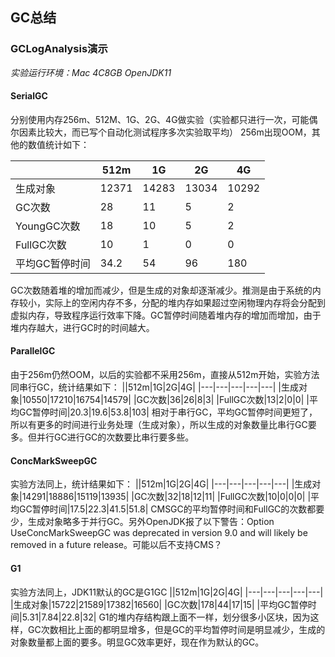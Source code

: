## GC总结

### GCLogAnalysis演示
*实验运行环境：Mac 4C8GB OpenJDK11*
#### SerialGC
分别使用内存256m、512M、1G、2G、4G做实验（实验都只进行一次，可能偶尔因素比较大，而已写个自动化测试程序多次实验取平均）
256m出现OOM，其他的数值统计如下：

||512m|1G|2G|4G|
|---|---|---|---|---|
|生成对象|12371|14283|13034|10292|
|GC次数|28|11|5|2|
|YoungGC次数|18|10|5|2|
|FullGC次数|10|1|0|0|
|平均GC暂停时间|34.2|54|96|180|
GC次数随着堆的增加而减少，但是生成的对象却逐渐减少。推测是由于系统的内存较小，实际上的空闲内存不多，分配的堆内存如果超过空闲物理内存将会分配到虚拟内存，导致程序运行效率下降。GC暂停时间随着堆内存的增加而增加，由于堆内存越大，进行GC时的时间越大。

#### ParallelGC
由于256m仍然OOM，以后的实验都不采用256m，直接从512m开始，实验方法同串行GC，统计结果如下：
||512m|1G|2G|4G|
|---|---|---|---|---|
|生成对象|10550|17210|16754|14579|
|GC次数|36|26|8|3|
|FullGC次数|13|2|0|0|
|平均GC暂停时间|20.3|19.6|53.8|103|
相对于串行GC，平均GC暂停时间更短了，所以有更多的时间进行业务处理（生成对象），所以生成的对象数量比串行GC要多。但并行GC进行GC的次数要比串行要多些。

#### ConcMarkSweepGC
实验方法同上，统计结果如下：
||512m|1G|2G|4G|
|---|---|---|---|---|
|生成对象|14291|18886|15119|13935|
|GC次数|32|18|12|11|
|FullGC次数|10|0|0|0|
|平均GC暂停时间|17.5|22.3|41.5|51.8|
CMSGC的平均暂停时间和FullGC的次数都要少，生成对象略多于并行GC。另外OpenJDK报了以下警告：Option UseConcMarkSweepGC was deprecated in version 9.0 and will likely be removed in a future release。可能以后不支持CMS？

#### G1
实验方法同上，JDK11默认的GC是G1GC
||512m|1G|2G|4G|
|---|---|---|---|---|
|生成对象|15722|21589|17382|16560|
|GC次数|178|44|17|15|
|平均GC暂停时间|5.31|7.84|22.8|32|
G1的堆内存结构跟上面不一样，划分很多小区块，因为这样，GC次数相比上面的都明显增多，但是GC的平均暂停时间是明显减少，生成的对象数量都上面的要多。明显GC效率更好，现在作为默认的GC。





